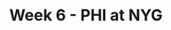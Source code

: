---
layout: game
title: Week 6 - PHI at NYG
season: 2018
game_id: 2018_06_PHI_NYG
away_team: PHI
home_team: NYG
---